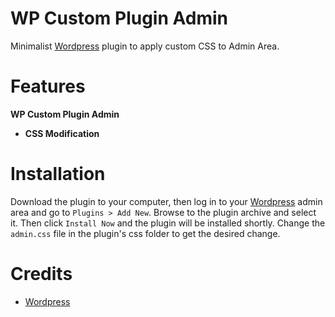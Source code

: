 # WP Custom Plugin Admin

Minimalist [Wordpress](https://wordpress.org/) plugin to apply custom CSS to Admin Area.

# Features

**WP Custom Plugin Admin**

- **CSS Modification**

# Installation

Download the plugin to your computer, then log in to your [Wordpress](https://wordpress.org/) admin area and go to `Plugins > Add New`. Browse to the plugin archive and select it. Then click `Install Now` and the plugin will be installed shortly. Change the `admin.css` file in the plugin's css folder to get the desired change.

# Credits

- [Wordpress](https://wordpress.org/)
